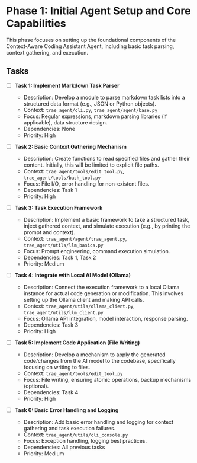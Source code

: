 # Phase 1: Initial Agent Setup and Core Capabilities

This phase focuses on setting up the foundational components of the Context-Aware Coding Assistant Agent, including basic task parsing, context gathering, and execution.

## Tasks

- [ ] **Task 1: Implement Markdown Task Parser**
  - Description: Develop a module to parse markdown task lists into a structured data format (e.g., JSON or Python objects).
  - Context: `trae_agent/cli.py`, `trae_agent/agent/base.py`
  - Focus: Regular expressions, markdown parsing libraries (if applicable), data structure design.
  - Dependencies: None
  - Priority: High

- [ ] **Task 2: Basic Context Gathering Mechanism**
  - Description: Create functions to read specified files and gather their content. Initially, this will be limited to explicit file paths.
  - Context: `trae_agent/tools/edit_tool.py`, `trae_agent/tools/bash_tool.py`
  - Focus: File I/O, error handling for non-existent files.
  - Dependencies: Task 1
  - Priority: High

- [ ] **Task 3: Task Execution Framework**
  - Description: Implement a basic framework to take a structured task, inject gathered context, and simulate execution (e.g., by printing the prompt and context).
  - Context: `trae_agent/agent/trae_agent.py`, `trae_agent/utils/llm_basics.py`
  - Focus: Prompt engineering, command execution simulation.
  - Dependencies: Task 1, Task 2
  - Priority: Medium

- [ ] **Task 4: Integrate with Local AI Model (Ollama)**
  - Description: Connect the execution framework to a local Ollama instance for actual code generation or modification. This involves setting up the Ollama client and making API calls.
  - Context: `trae_agent/utils/ollama_client.py`, `trae_agent/utils/llm_client.py`
  - Focus: Ollama API integration, model interaction, response parsing.
  - Dependencies: Task 3
  - Priority: High

- [ ] **Task 5: Implement Code Application (File Writing)**
  - Description: Develop a mechanism to apply the generated code/changes from the AI model to the codebase, specifically focusing on writing to files.
  - Context: `trae_agent/tools/edit_tool.py`
  - Focus: File writing, ensuring atomic operations, backup mechanisms (optional).
  - Dependencies: Task 4
  - Priority: High

- [ ] **Task 6: Basic Error Handling and Logging**
  - Description: Add basic error handling and logging for context gathering and task execution failures.
  - Context: `trae_agent/utils/cli_console.py`
  - Focus: Exception handling, logging best practices.
  - Dependencies: All previous tasks
  - Priority: Medium
